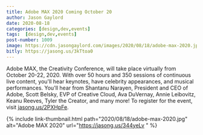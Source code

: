 ```yaml
---
title: Adobe MAX 2020 Coming October 20 
author: Jason Gaylord
date: 2020-08-18
categories: [design,dev,events]
tags:  [design,dev,events]
post-number: 1009
image: https://cdn.jasongaylord.com/images/2020/08/18/adobe-max-2020.jpg
bitly: https://jasong.us/3kTtoa0
---
```


Adobe MAX, the Creativity Conference, will take place virtually from October 20-22, 2020. With over 50 hours and 350 sessions of continuous live content, you'll hear keynotes, have celebrity appearances, and musical performances. You'll hear from Shantanu Narayen, President and CEO of Adobe, Scott Belsky, EVP of Creative Cloud, Ava DuVernay, Annie Leibovitz, Keanu Reeves, Tyler the Creator, and many more! To register for the event, visit [jasong.us/2PXHpFe](https://jasong.us/2PXHpFe).

{% include link-thumbnail.html path="2020/08/18/adobe-max-2020.jpg" alt="Adobe MAX 2020" url="https://jasong.us/344yeLv " %}